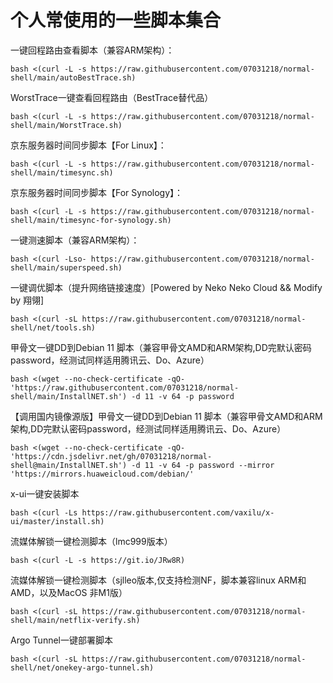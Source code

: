 # **个人常使用的一些脚本集合**

一键回程路由查看脚本（兼容ARM架构）：
```shell
bash <(curl -L -s https://raw.githubusercontent.com/07031218/normal-shell/main/autoBestTrace.sh)
```
WorstTrace一键查看回程路由（BestTrace替代品）
```shell
bash <(curl -L -s https://raw.githubusercontent.com/07031218/normal-shell/main/WorstTrace.sh)
```
京东服务器时间同步脚本【For Linux】：
```shell
bash <(curl -L -s https://raw.githubusercontent.com/07031218/normal-shell/main/timesync.sh)
```
京东服务器时间同步脚本【For Synology】：
```shell
bash <(curl -L -s https://raw.githubusercontent.com/07031218/normal-shell/main/timesync-for-synology.sh)
```
一键测速脚本（兼容ARM架构）：
```shell
bash <(curl -Lso- https://raw.githubusercontent.com/07031218/normal-shell/main/superspeed.sh)
```
一键调优脚本（提升网络链接速度）[Powered by Neko Neko Cloud && Modify by 翔翎]
```shell
bash <(curl -sL https://raw.githubusercontent.com/07031218/normal-shell/net/tools.sh)
```
甲骨文一键DD到Debian 11 脚本（兼容甲骨文AMD和ARM架构,DD完默认密码password，经测试同样适用腾讯云、Do、Azure）
```shell
bash <(wget --no-check-certificate -qO- 'https://raw.githubusercontent.com/07031218/normal-shell/main/InstallNET.sh') -d 11 -v 64 -p password
```

【调用国内镜像源版】甲骨文一键DD到Debian 11 脚本（兼容甲骨文AMD和ARM架构,DD完默认密码password，经测试同样适用腾讯云、Do、Azure）

```shell
bash <(wget --no-check-certificate -qO- 'https://cdn.jsdelivr.net/gh/07031218/normal-shell@main/InstallNET.sh') -d 11 -v 64 -p password --mirror 'https://mirrors.huaweicloud.com/debian/'
```
x-ui一键安装脚本
```shell
bash <(curl -Ls https://raw.githubusercontent.com/vaxilu/x-ui/master/install.sh)
```
流媒体解锁一键检测脚本（lmc999版本）
```shell
bash <(curl -L -s https://git.io/JRw8R)
```
流媒体解锁一键检测脚本（sjlleo版本,仅支持检测NF，脚本兼容linux ARM和AMD，以及MacOS 非M1版）
```shell
bash <(curl -sL https://raw.githubusercontent.com/07031218/normal-shell/main/netflix-verify.sh)
```
Argo Tunnel一键部署脚本
```shell
bash <(curl -sL https://raw.githubusercontent.com/07031218/normal-shell/net/onekey-argo-tunnel.sh)
```

